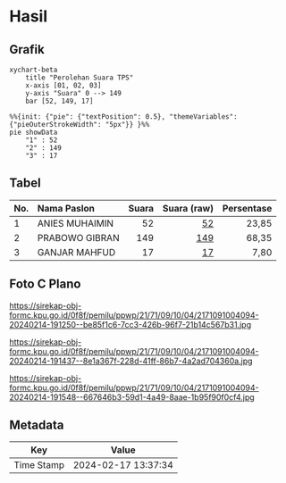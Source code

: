 # Hasil

## Grafik

```mermaid
xychart-beta
    title "Perolehan Suara TPS"
    x-axis [01, 02, 03]
    y-axis "Suara" 0 --> 149
    bar [52, 149, 17]
```

```mermaid
%%{init: {"pie": {"textPosition": 0.5}, "themeVariables": {"pieOuterStrokeWidth": "5px"}} }%%
pie showData
    "1" : 52
    "2" : 149
    "3" : 17
```

## Tabel

| No. | Nama Paslon    | Suara | Suara (raw) | Persentase |
|:--- |:-------------- | -----:| -----------:| ----------:|
| 1   | ANIES MUHAIMIN | 52    | [52][p-1]   | 23,85      |
| 2   | PRABOWO GIBRAN | 149   | [149][p-2]  | 68,35      |
| 3   | GANJAR MAHFUD  | 17    | [17][p-3]   | 7,80       |


[p-1]: https://github.com/gigit-pemilu/pemilu-2024-21-kepulauan-riau/blob/main/pilpres/hitung-suara/sub/21-kepulauan-riau/sub/71-kota-batam/sub/09-bengkong/sub/1004-tanjung-buntung/sub/094-tps/sub/paslon-1.txt
[p-2]: https://github.com/gigit-pemilu/pemilu-2024-21-kepulauan-riau/blob/main/pilpres/hitung-suara/sub/21-kepulauan-riau/sub/71-kota-batam/sub/09-bengkong/sub/1004-tanjung-buntung/sub/094-tps/sub/paslon-2.txt
[p-3]: https://github.com/gigit-pemilu/pemilu-2024-21-kepulauan-riau/blob/main/pilpres/hitung-suara/sub/21-kepulauan-riau/sub/71-kota-batam/sub/09-bengkong/sub/1004-tanjung-buntung/sub/094-tps/sub/paslon-3.txt

## Foto C Plano

https://sirekap-obj-formc.kpu.go.id/0f8f/pemilu/ppwp/21/71/09/10/04/2171091004094-20240214-191250--be85f1c6-7cc3-426b-96f7-21b14c567b31.jpg

https://sirekap-obj-formc.kpu.go.id/0f8f/pemilu/ppwp/21/71/09/10/04/2171091004094-20240214-191437--8e1a367f-228d-41ff-86b7-4a2ad704360a.jpg

https://sirekap-obj-formc.kpu.go.id/0f8f/pemilu/ppwp/21/71/09/10/04/2171091004094-20240214-191548--667646b3-59d1-4a49-8aae-1b95f90f0cf4.jpg


## Metadata

| Key        | Value               |
| ---------- | ------------------- |
| Time Stamp | 2024-02-17 13:37:34 |



